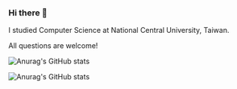 ### Hi there 👋

<!--
**Peter-Kung/Peter-Kung** is a ✨ _special_ ✨ repository because its `README.md` (this file) appears on your GitHub profile.

Here are some ideas to get you started:

- 🔭 I’m currently working on ...
- 🌱 I’m currently learning ...
- 👯 I’m looking to collaborate on ...
- 🤔 I’m looking for help with ...
- 💬 Ask me about ...
- 📫 How to reach me: ...
- 😄 Pronouns: ...
- ⚡ Fun fact: ...
-->
I studied Computer Science at National Central University, Taiwan.

All questions are welcome!


![Anurag's GitHub stats](https://github-readme-stats.vercel.app/api/top-langs?username=Peter-Kung&hide=php&show_icons=true&theme=dark&layout=compact)

![Anurag's GitHub stats](https://github-readme-stats.vercel.app/api?username=Peter-Kung&show_icons=true&theme=radical)

